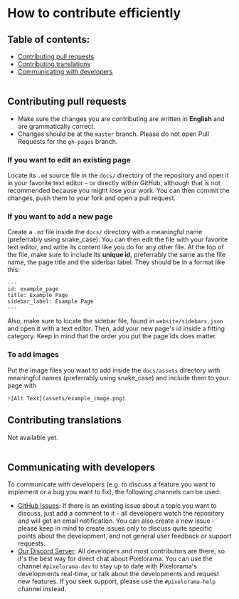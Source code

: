 # How to contribute efficiently

## Table of contents:

* [Contributing pull requests](#contributing-pull-requests)
* [Contributing translations](#contributing-translations)
* [Communicating with developers](#communicating-with-developers)
<br><br>

## Contributing pull requests
- Make sure the changes you are contributing are written in **English** and are grammatically correct.
- Changes should be at the `master` branch. Please do not open Pull Requests for the `gh-pages` branch.

### If you want to edit an existing page
Locate its `.md` source file in the `docs/` directory of the repository and open it
in your favorite text editor - or directly within GitHub, although that is not recommended because you might lose your work. You can then commit the changes, push them to your fork and open a pull request.

### If you want to add a new page
Create a `.md` file inside the `docs/` directory with a meaningful name (preferrably using snake_case). You can then edit the file with your favorite text editor, and write its content
like you do for any other file. At the top of the file, make sure to include its **unique id**, preferrably the same as the file name, the page title and the siderbar label. They should be in a format like this:
```
---
id: example_page
title: Example Page
sidebar_label: Example Page
---
```
Also, make sure to locate the sidebar file, found in `website/sidebars.json` and open it with a text editor.
Then, add your new page's id inside a fitting category. Keep in mind that the order you put the page ids does matter.

### To add images
Put the image files you want to add inside the `docs/assets` directory with meaningful names (preferrably using snake_case) and include them to your page with 
```
![Alt Text](assets/example_image.png)
```

## Contributing translations
Not available yet.
<br><br>

## Communicating with developers
To communicate with developers (e.g. to discuss a feature you want to implement or a bug you want to fix), the following channels can be used:

- [GitHub Issues](https://github.com/Orama-Interactive/Pixelorama-Docs/issues): If there is an
  existing issue about a topic you want to discuss, just add a comment to it -
  all developers watch the repository and will get an email notification. You
  can also create a new issue - please keep in mind to create issues only to
  discuss quite specific points about the development, and not general user
  feedback or support requests.
- [Our Discord Server](https://discord.gg/GTMtr8s): All developers and most contributors are there, so it's the best way for direct chat
  about Pixelorama. You can use the channel `#pixelorama-dev` to stay up to date with Pixelorama's developments real-time,
  or talk about the developments and request new features. If you seek support, please use the `#pixelorama-help` channel instead.